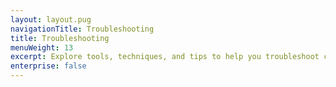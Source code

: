 ```yaml
---
layout: layout.pug
navigationTitle: Troubleshooting
title: Troubleshooting
menuWeight: 13
excerpt: Explore tools, techniques, and tips to help you troubleshoot common issues
enterprise: false
---
```

